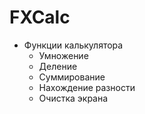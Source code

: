 # FXCalc


+ Функции калькулятора
  + Умножение
  + Деление
  + Суммирование
  + Нахождение разности
  + Очистка экрана
